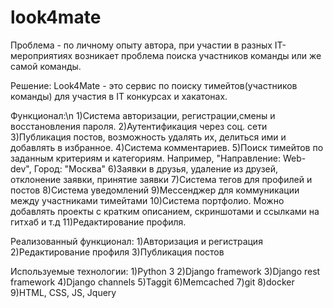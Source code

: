 # look4mate
Проблема - по личному опыту автора, при участии в разных IT-мероприятиях возникает проблема поиска участников команды или же самой команды.

Решение:
  Look4Mate - это сервис по поиску тимейтов(участников команды) для участия в IT конкурсах и хакатонах.

Функционал:\n
1)Система авторизации, регистрации,смены и восстановления пароля.
2)Аутентификация через соц. сети
3)Публикация постов, возможность удалять их, делиться ими и добавлять в избранное.
4)Система комментариев.
5)Поиск тимейтов по заданным критериям и категориям. Например, "Направление: Web-dev", Город: "Москва"
6)Заявки в друзья, удаление из друзей, отклонение заявки, принятие заявки
7)Система тегов для профилей и постов
8)Система уведомлений
9)Мессенджер для коммуникации между участниками тимейтами
10)Система портфолио. Можно добавлять проекты с кратким описанием, скриншотами и ссылками на гитхаб и т.д
11)Редактирование профиля.

Реализованный функционал:
1)Авторизация и регистрация
2)Редактирование профиля
3)Публикация постов

Используемые технологии:
1)Python 3
2)Django framework
3)Django rest framework
4)Django channels
5)Taggit
6)Memcached
7)git
8)docker
9)HTML, CSS, JS, Jquery

